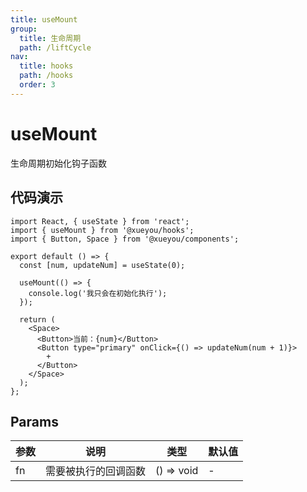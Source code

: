 ```yaml
---
title: useMount
group:
  title: 生命周期
  path: /liftCycle
nav:
  title: hooks
  path: /hooks
  order: 3
---
```


# useMount

生命周期初始化钩子函数

## 代码演示

```tsx
import React, { useState } from 'react';
import { useMount } from '@xueyou/hooks';
import { Button, Space } from '@xueyou/components';

export default () => {
  const [num, updateNum] = useState(0);

  useMount(() => {
    console.log('我只会在初始化执行');
  });

  return (
    <Space>
      <Button>当前：{num}</Button>
      <Button type="primary" onClick={() => updateNum(num + 1)}>
        +
      </Button>
    </Space>
  );
};
```

## Params

| 参数 | 说明                 | 类型       | 默认值 |
| ---- | -------------------- | ---------- | ------ |
| fn   | 需要被执行的回调函数 | () => void | -      |
